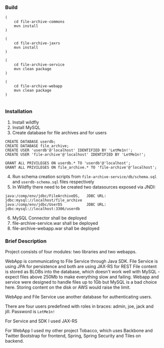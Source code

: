 ### Build

```
(
    cd file-archive-commons
    mvn install
)

(
    cd file-archive-jaxrs
    mvn install
)

(
    cd file-archive-service
    mvn clean package
)

(
    cd file-archive-webapp
    mvn clean package
)


```

### Installation

1. Install wildfly
2. Install MySQL
3. Create database for file archives and for users
```
CREATE DATABASE userdb;
CREATE DATABASE file_archive;
CREATE USER 'userdb'@'localhost' IDENTIFIED BY 'LetMe1n!';
CREATE USER 'file-archive'@'localhost' IDENTIFIED BY 'LetMe1n!';

GRANT ALL PRIVILEGES ON userdb.* TO 'userdb'@'localhost';
GRANT ALL PRIVILEGES ON file_archive.* TO 'file-archive'@'localhost';
```

4. Run schema creation scripts from ```file-archive-service/db/schema.sql``` and ```userdb-schema.sql``` files respectively
5. In Wildfly there need to be created two datasources exposed via JNDI:
```
java:/comp/env/jdbc/FileArchiveDS,   JDBC URL: jdbc:mysql://localhost/file_archive
java:/comp/env/jdbc/UserDS           JDBC URL: jdbc:mysql://localhost:3306/userdb 
```

6. MySQL Connector shall be deployed
7. file-archive-service.war shall be deployed
8. file-archive-webapp.war shall be deployed

### Brief Description

Project consists of four modules: two libraries and two webapps.

WebApp is communicating to File Service through Java SDK. File Service is using JPA for persistence and both are using JAX-RS for REST
File content is stored as BLOBs into the database, which doesn't work well with MySQL - expect files above 250Mb to make everything slow and failing.
Webapp and service were designed to handle files up to 1Gb but MySQL is a bad choice here. Storing content on the disk or AWS would raise the limit.

WebApp and File Service use another database for authenticating users. 

There are four users predefined with roles in braces: admin, joe, jack and jill.
Password is ```LetMe1n!```

For Service and SDK I used JAX-RS

For WebApp I used my other project Tobacco, which uses Backbone and Twitter Bootstrap for frontend, Spring, Spring Security and Tiles on backend.


